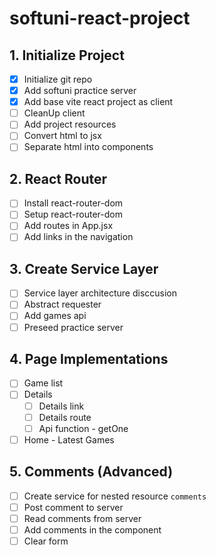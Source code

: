 # softuni-react-project

## 1. Initialize Project

- [x] Initialize git repo
- [x] Add softuni practice server
- [x] Add base vite react project as client
- [ ] CleanUp client
- [ ] Add project resources
- [ ] Convert html to jsx
- [ ] Separate html into components

## 2. React Router

- [ ] Install react-router-dom
- [ ] Setup react-router-dom
- [ ] Add routes in App.jsx
- [ ] Add links in the navigation

## 3. Create Service Layer

- [ ] Service layer architecture disccusion
- [ ] Abstract requester
- [ ] Add games api
- [ ] Preseed practice server

## 4. Page Implementations

- [ ] Game list
- [ ] Details
  - [ ] Details link
  - [ ] Details route
  - [ ] Api function - getOne
- [ ] Home - Latest Games

## 5. Comments (Advanced)

- [ ] Create service for nested resource `comments`
- [ ] Post comment to server
- [ ] Read comments from server
- [ ] Add comments in the component
- [ ] Clear form
